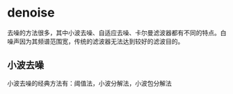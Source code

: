 # denoise
去噪的方法很多，其中小波去噪、自适应去噪、卡尔曼滤波器都有不同的特点。白噪声因为其频谱范围宽，传统的滤波器无法达到较好的滤波目的。
## 小波去噪
  小波去噪的经典方法有：阈值法，小波分解法，小波包分解法

